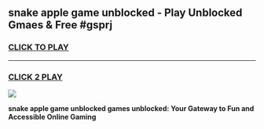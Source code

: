 
## snake apple game unblocked - Play Unblocked Gmaes & Free #gsprj
<h3>
<a href="https://news.freeplayer.one?title=snake_apple_game_unblocked&ref=03M">CLICK TO PLAY</a></h3>
<hr>

<h3>
<a href="https://news.freeplayer.one?title=snake_apple_game_unblocked&ref=03M">CLICK 2 PLAY</a>
  
</h3>

<a href="https://news.freeplayer.one?title=snake_apple_game_unblocked&ref=03M"><img src="https://clearcache.store/games.png"></a>


**snake apple game unblocked games unblocked: Your Gateway to Fun and Accessible Online Gaming**
